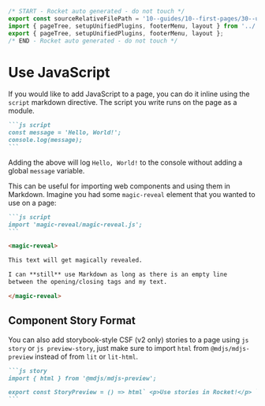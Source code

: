 ```js server
/* START - Rocket auto generated - do not touch */
export const sourceRelativeFilePath = '10--guides/10--first-pages/30--use-javascript.rocket.md';
import { pageTree, setupUnifiedPlugins, footerMenu, layout } from '../../recursive.data.js';
export { pageTree, setupUnifiedPlugins, footerMenu, layout };
/* END - Rocket auto generated - do not touch */
```

# Use JavaScript

If you would like to add JavaScript to a page, you can do it inline using the `script` markdown directive. The script you write runs on the page as a module.

````markdown
```js script
const message = 'Hello, World!';
console.log(message);
```
````

Adding the above will log `Hello, World!` to the console without adding a global `message` variable.

This can be useful for importing web components and using them in Markdown. Imagine you had some `magic-reveal` element that you wanted to use on a page:

````markdown
```js script
import 'magic-reveal/magic-reveal.js';
```

<magic-reveal>

This text will get magically revealed.

I can **still** use Markdown as long as there is an empty line
between the opening/closing tags and my text.

</magic-reveal>
````

## Component Story Format

You can also add storybook-style CSF (v2 only) stories to a page using `js story` or `js preview-story`, just make sure to import `html` from `@mdjs/mdjs-preview` instead of from `lit` or `lit-html`.

````markdown
```js story
import { html } from '@mdjs/mdjs-preview';

export const StoryPreview = () => html` <p>Use stories in Rocket!</p> `;
```
````
